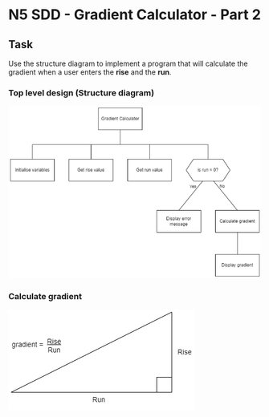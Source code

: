 # N5 SDD - Gradient Calculator - Part 2


## Task

Use the structure diagram to implement a program that will calculate the gradient when a user enters the __rise__ and the __run__.


### Top level design (Structure diagram)

![Structure diagram](assets/sd2.png "Structure diagram")


### Calculate gradient

![Gradient calculation](assets/diagram.png "Gradient calculation")

